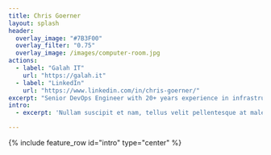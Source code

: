 ```yaml
---
title: Chris Goerner
layout: splash
header:
  overlay_image: "#7B3F00"
  overlay_filter: "0.75"
  overlay_image: /images/computer-room.jpg
actions:
  - label: "Galah IT"
    url: "https://galah.it"
  - label: "LinkedIn"
    url: "https://www.linkedin.com/in/chris-goerner/"
excerpt: "Senior DevOps Engineer with 20+ years experience in infrastructure, operations and development teams. Deep understanding of Linux and Windows server administration, virtualisation, infrastructure as code, DevOps, cloud and automation platforms. Specific experience with Linux, Ansible, CI/CD, Kubernetes and GitOps."
intro: 
  - excerpt: 'Nullam suscipit et nam, tellus velit pellentesque at malesuada, enim eaque. Quis nulla, netus tempor in diam gravida incidunt, *proin faucibus* voluptate felis id sollicitudin. Centered with `type="center"`'

---
```


{% include feature_row id="intro" type="center" %}
